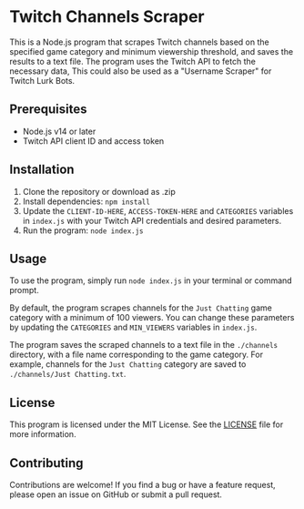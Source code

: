 # Twitch Channels Scraper

This is a Node.js program that scrapes Twitch channels based on the specified game category and minimum viewership threshold, and saves the results to a text file. The program uses the Twitch API to fetch the necessary data, This could also be used as a "Username Scraper" for Twitch Lurk Bots.

## Prerequisites

- Node.js v14 or later
- Twitch API client ID and access token

## Installation

1. Clone the repository or download as .zip
2. Install dependencies: `npm install`
3. Update the `CLIENT-ID-HERE`, `ACCESS-TOKEN-HERE` and `CATEGORIES` variables in `index.js` with your Twitch API credentials and desired parameters.
4. Run the program: `node index.js`

## Usage

To use the program, simply run `node index.js` in your terminal or command prompt.

By default, the program scrapes channels for the `Just Chatting` game category with a minimum of 100 viewers. You can change these parameters by updating the `CATEGORIES` and `MIN_VIEWERS` variables in `index.js`.

The program saves the scraped channels to a text file in the `./channels` directory, with a file name corresponding to the game category. For example, channels for the `Just Chatting` category are saved to `./channels/Just Chatting.txt`.

## License

This program is licensed under the MIT License. See the [LICENSE](./LICENSE) file for more information.

## Contributing

Contributions are welcome! If you find a bug or have a feature request, please open an issue on GitHub or submit a pull request.
